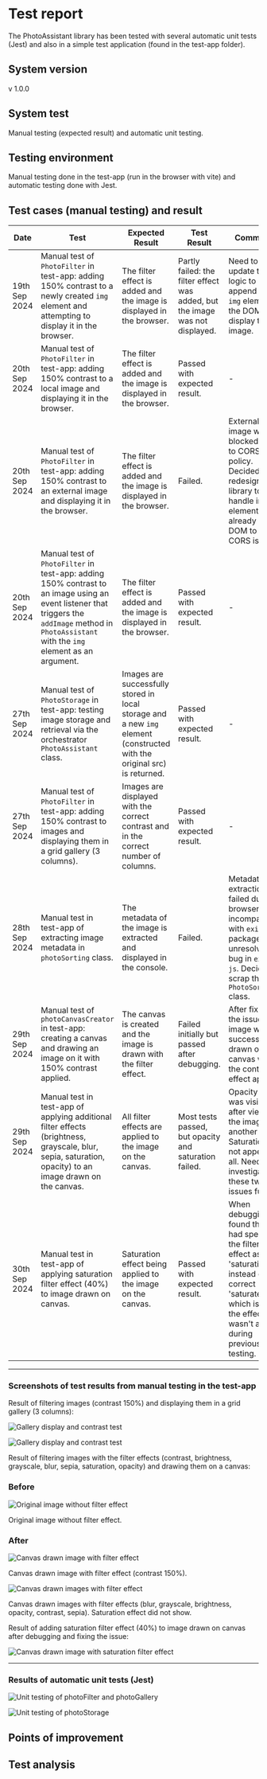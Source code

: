 # Test report

The PhotoAssistant library has been tested with several automatic unit tests (Jest) and also in a simple test application (found in the test-app folder).

## System version

v 1.0.0

## System test

Manual testing (expected result) and automatic unit testing.

## Testing environment

Manual testing done in the test-app (run in the browser with vite) and automatic testing done with Jest.

## Test cases (manual testing) and result

| **Date**             | **Test**                                                                                                                                                                                                                                                | **Expected Result**                                                                                                                | **Test Result**                                                                                                                                      | **Comments**                                                                                                                                                                                                                       |
|----------------------|---------------------------------------------------------------------------------------------------------------------------------------------------------------------------------------------------------------------------------------------------------|------------------------------------------------------------------------------------------------------------------------------------|------------------------------------------------------------------------------------------------------------------------------------------------------|-----------------------------------------------------------------------------------------------------------------------------------------------------------------------------------------------------------------------------------|
| 19th Sep 2024        | Manual test of `PhotoFilter` in test-app: adding 150% contrast to a newly created `img` element and attempting to display it in the browser.                                                                                                             | The filter effect is added and the image is displayed in the browser.                                                              | Partly failed: the filter effect was added, but the image was not displayed.                                                                          | Need to update the logic to append the `img` element to the DOM to display the image.                                                                                                       |
| 20th Sep 2024        | Manual test of `PhotoFilter` in test-app: adding 150% contrast to a local image and displaying it in the browser.                                                                                                                                         | The filter effect is added and the image is displayed in the browser.                                                              | Passed with expected result.                                                                                                                          | -                                                                                                                                                                                                                                 |
| 20th Sep 2024        | Manual test of `PhotoFilter` in test-app: adding 150% contrast to an external image and displaying it in the browser.                                                                                                                                     | The filter effect is added and the image is displayed in the browser.                                                              | Failed.                                                                                                                                               | External image was blocked due to CORS policy. Decided to redesign the library to handle image elements already in the DOM to avoid CORS issues.                                             |
| 20th Sep 2024        | Manual test of `PhotoFilter` in test-app: adding 150% contrast to an image using an event listener that triggers the `addImage` method in `PhotoAssistant` with the `img` element as an argument.                                                         | The filter effect is added and the image is displayed in the browser.                                                              | Passed with expected result.                                                                                                                          | -                                                                                                                                                                                                                                 |
| 27th Sep 2024        | Manual test of `PhotoStorage` in test-app: testing image storage and retrieval via the orchestrator `PhotoAssistant` class.                                                                                                                                                                    | Images are successfully stored in local storage and a new `img` element (constructed with the original src) is returned.            | Passed with expected result.                                                                                                                          | -                                                                                                                                                                                                                                 |
| 27th Sep 2024        | Manual test of `PhotoFilter` in test-app: adding 150% contrast to images and displaying them in a grid gallery (3 columns).                                                                                                                                           | Images are displayed with the correct contrast and in the correct number of columns.                                               | Passed with expected result.                                                                                                                          | -                                                                                                                                                                                                                                 |
| 28th Sep 2024        | Manual test in test-app of extracting image metadata in `photoSorting` class.                                                                                                                                                                                        | The metadata of the image is extracted and displayed in the console.                                                               | Failed.                                                                                                                                               | Metadata extraction failed due to browser incompatibility with `exif` package and unresolved bug in `exif-js`. Decided to scrap the `PhotoSorting` class.                                     |
| 29th Sep 2024        | Manual test of `photoCanvasCreator` in test-app: creating a canvas and drawing an image on it with 150% contrast applied.                                                                                                                                            | The canvas is created and the image is drawn with the filter effect.                                                               | Failed initially but passed after debugging.                                                                                                          | After fixing the issue, the image was successfully drawn on the canvas with the contrast effect applied.                                                                                    |
| 29th Sep 2024        | Manual test in test-app of applying additional filter effects (brightness, grayscale, blur, sepia, saturation, opacity) to an image drawn on the canvas.                                                                                                             | All filter effects are applied to the image on the canvas.                                                                         | Most tests passed, but opacity and saturation failed.                                                                                                 | Opacity effect was visible after viewing the image in another tab. Saturation did not appear at all. Need to investigate these two issues further.                                            |
| 30th Sep 2024        | Manual test in test-app of applying saturation filter effect (40%) to image drawn on canvas.                                                                                                         | Saturation effect being applied to the image on the canvas.                                                                         | Passed with expected result.                                                                                               | When debugging I found that I had spelled the filter effect as 'saturation' instead of the correct 'saturate', which is why the effect wasn't applied during previous testing.                                  |

--------------------------------------------

### Screenshots of test results from manual testing in the test-app

Result of filtering images (contrast 150%) and displaying them in a grid gallery (3 columns):

![Gallery display and contrast test](./test/test-images/gallery-contrast-test.png)

![Gallery display and contrast test](./test/test-images/gallery-contrast-test2.png)

Result of filtering images with the filter effects (contrast, brightness, grayscale, blur, sepia, saturation, opacity) and drawing them on a canvas:

### Before

![Original image without filter effect](./test-app/src/images/nara.jpg)

Original image without filter effect.

### After

![Canvas drawn image with filter effect](./test/test-images/nara-filtered.png)

Canvas drawn image with filter effect (contrast 150%).

![Canvas drawn images with filter effect](./test/test-images/photoAssistantFilters.jpg)

Canvas drawn images with filter effects (blur, grayscale, brightness, opacity, contrast, sepia). Saturation effect did not show.

Result of adding saturation filter effect (40%) to image drawn on canvas after debugging and fixing the issue:

![Canvas drawn image with saturation filter effect](./test/test-images/nara-saturate.png)

--------------------------------------------

### Results of automatic unit tests (Jest)

![Unit testing of photoFilter and photoGallery](./test/test-images/filter-gallery-unit-tests.png)

![Unit testing of photoStorage](./test/test-images/photoStorage-unit-tests.png)

## Points of improvement

## Test analysis
